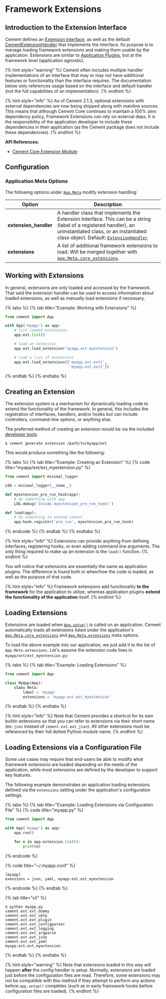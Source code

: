 # Framework Extensions

## Introduction to the Extension Interface

Cement defines an [Extension Interface](https://cement.readthedocs.io/en/3.0/api/core/extension/#cement.core.extension.ExtensionInterface), as well as the default [CementExtensionHandler](https://cement.readthedocs.io/en/3.0/api/core/extension/#cement.core.extension.ExtensionHandler) that implements the interface. Its purpose is to manage loading framework extensions and making them usable by the application. Extensions are similar to [Application Plugins](plugins.md), but at the framework level (application agnostic).

{% hint style="warning" %}
Cement often includes multiple handler implementations of an interface that may or may not have additional features or functionality than the interface requires. The documentation below only references usage based on the interface and default handler (not the full capabilities of an implementation).
{% endhint %}

{% hint style="info" %}
As of Cement 2.1.3, optional extensions with external dependencies are now being shipped along with mainline sources. This means that although Cement Core continues to maintain a 100% zero dependency policy, Framework Extensions _can_ rely on external deps. It is the responsibility of the application developer to include these dependencies in their application (as the Cement package does not include these dependencies).
{% endhint %}

**API References:**

* [Cement Core Extension Module](https://cement.readthedocs.io/en/3.0/api/core/extension)

## Configuration

### Application Meta Options

The following options under [`App.Meta`](https://cement.readthedocs.io/en/3.0/api/core/foundation/#cement.core.foundation.App.Meta) modify extension handling:

| **Option**             | **Description**                                                                                                                                                                                                                                                                                           |
| ---------------------- | --------------------------------------------------------------------------------------------------------------------------------------------------------------------------------------------------------------------------------------------------------------------------------------------------------- |
| **extension\_handler** | A handler class that implements the Extension Interface.  This can be a string (label of a registered handler), an uninstantiated class, or an instantiated class object.  Default: [`ExtensionHandler`](https://cement.readthedocs.io/en/3.0/api/core/extension/#cement.core.extension.ExtensionHandler) |
| **extensions**         | A list of additional framework extensions to load.  Will be merged together with [`App.Meta.core_extensions`](https://cement.readthedocs.io/en/3.0/api/core/foundation/#cement.core.foundation.App.Meta.core\_extensions).                                                                                |

## Working with Extensions

In general, extensions are only loaded and accessed by the framework. That said the extension handler can be used to access information about loaded extensions, as well as manually load extensions if necessary.

{% tabs %}
{% tab title="Example: Working with Extensions" %}
```python
from cement import App

with App('myapp') as app:
    # list loaded extensions
    app.ext.list()

    # load an extension
    app.ext.load_extension('myapp.ext.myextension')

    # load a list of extensions
    app.ext.load_extensions(['myapp.ext.ext1',
                             'myapp.ext.ext2'])
```
{% endtab %}
{% endtabs %}

## Creating an Extension

The extension system is a mechanism for dynamically loading code to extend the functionality of the framework. In general, this includes the registration of interfaces, handlers, and/or hooks but can include controllers, command-line options, or anything else.

The preferred method of creating an extension would be via the included [developer tools](../getting-started/developer-tools.md):

```
$ cement generate extension /path/to/myapp/ext
```

This would produce something like the following:

{% tabs %}
{% tab title="Example: Creating an Extension" %}
{% code title="myapp/ext/ext_myextension.py" %}
```python
from cement import minimal_logger

LOG = minimal_logger(__name__)

def myextension_pre_run_hook(app):
    # do something with app
    LOG.debug('Inside myextension_pre_run_hook!')

def load(app):
    # do something to extend cement
    app.hook.register('pre_run', myextension_pre_run_hook)
```
{% endcode %}
{% endtab %}
{% endtabs %}

{% hint style="info" %}
Extensions can provide anything from defining interfaces, registering hooks, or even adding command line arguments. The only thing required to make up an extension is the `load()` function.
{% endhint %}

You will notice that extensions are essentially the same as application plugins. The difference is found both in when/how the code is loaded, as well as the purpose of that code.

{% hint style="info" %}
Framework extensions add functionality **to the framework** for the application to utilize, whereas application plugins **extend the functionality of the application** itself.
{% endhint %}

## Loading Extensions

Extensions are loaded when [`App.setup()`](http://cement.readthedocs.io/en/3.0/api/core/foundation/#cement.core.foundation.App.setup) is called on an application. Cement automatically loads all extensions listed under the application's [`App.Meta.core_extensions`](http://cement.readthedocs.io/en/3.0/api/core/foundation/#cement.core.foundation.App.Meta.core\_extensions) and [`App.Meta.extensions`](http://cement.readthedocs.io/en/3.0/api/core/foundation/#cement.core.foundation.App.Meta.extensions) meta options.

To load the above example into our application, we just add it to the list of `App.Meta.extensions`. Let's assume the extension code lives in `myapp/ext/ext_myextension.py`:

{% tabs %}
{% tab title="Example: Loading Extensions" %}
```python
from cement import App

class MyApp(App):
    class Meta:
        label = 'myapp'
        extensions = 'myapp.ext.ext_myextension'
```
{% endtab %}
{% endtabs %}

{% hint style="info" %}
Note that Cement provides a shortcut for its own builtin extensions so that you can refer to extensions via their short name (ex: `json` instead of `cement.ext.ext_json`). All other extensions must be referenced by their full dotted Python module name.
{% endhint %}

## Loading Extensions via a Configuration File

Some use cases may require that end-users be able to modify what framework extensions are loaded depending on the needs of the application, while most extensions are defined by the developer to support key features.

The following example demonstrates an application loading extensions defined via the `extensions` setting under the application's configuration settings.

{% tabs %}
{% tab title="Example: Loading Extensions via Configuration File" %}
{% code title="myapp.py" %}
```python
from cement import App

with App('myapp') as app:
    app.run()

    for e in app.extension.list():
        print(e)
```
{% endcode %}

{% code title="~/.myapp.conf" %}
```
[myapp]
exensions = json, yaml, myapp.ext.ext_myextension
```
{% endcode %}
{% endtab %}

{% tab title="cli" %}
```
$ python myapp.py
cement.ext.ext_dummy
cement.ext.ext_smtp
cement.ext.ext_plugin
cement.ext.ext_configparser
cement.ext.ext_logging
cement.ext.ext_argparse
cement.ext.ext_json
cement.ext.ext_yaml
myapp.ext.ext_myextension
```
{% endtab %}
{% endtabs %}

{% hint style="warning" %}
Note that extensions loaded in this way will happen **after** the config handler is setup. Normally, extensions are loaded just before the configuration files are read. Therefore, some extensions may not be compatible with this method if they attempt to perform any actions before `app.setup()` completes (such as in early framework hooks before configuration files are loaded).
{% endhint %}
